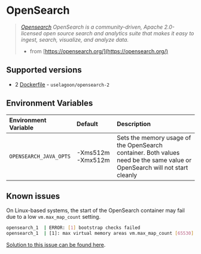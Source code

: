 # OpenSearch

> [_Opensearch_](https://opensearch.org/) _OpenSearch is a community-driven, Apache 2.0-licensed open source search and analytics suite that makes it easy to ingest, search, visualize, and analyze data._
>
> * from [https://opensearch.org/](https://opensearch.org/)

## Supported versions

* 2 [Dockerfile](https://github.com/uselagoon/lagoon-images/blob/main/images/opensearch/2.Dockerfile) - `uselagoon/opensearch-2`

## Environment Variables

| Environment Variable |      Default      |                                                           Description                                                            |
| :------------------- | :---------------- | :------------------------------------------------------------------------------------------------------------------------------- |
| `OPENSEARCH_JAVA_OPTS`       | -Xms512m -Xmx512m | Sets the memory usage of the OpenSearch container. Both values need be the same value or OpenSearch will not start cleanly |



## Known issues

On Linux-based systems, the start of the OpenSearch container may fail due to a low `vm.max_map_count` setting.

```bash
opensearch_1  | ERROR: [1] bootstrap checks failed
opensearch_1  | [1]: max virtual memory areas vm.max_map_count [65530] is too low, increase to at least [262144]
```

[Solution to this issue can be found here](https://opensearch.org/docs/latest/opensearch/install/important-settings/).

